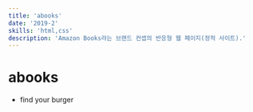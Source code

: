 ```yaml
---
title: 'abooks'
date: '2019-2'
skills: 'html,css'
description: 'Amazon Books라는 브랜드 컨셉의 반응형 웹 페이지(정적 사이트).'
---
```


# abooks

- find your burger